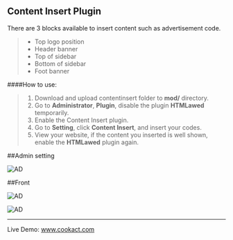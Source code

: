 
Content Insert Plugin
--------------------------
There are 3 blocks available to insert content such as advertisement code.
>- Top logo position
>- Header banner
>- Top of sidebar
>- Bottom of sidebar
>- Foot banner

####How to use:
>1. Download and upload contentinsert folder to **mod/** directory.
>2. Go to **Administrator**, **Plugin**, disable the plugin **HTMLawed** temporarily.
>3. Enable the Content Insert plugin.
>4. Go to **Setting**, click **Content Insert**, and insert your codes.
>5. View your website, if the content you inserted is well shown, enable the **HTMLawed** plugin again.


##Admin setting

![AD](https://raw.github.com/beautylix/content-insert/master/screenshots/content-admin.png "AD")

##Front

![AD](https://raw.github.com/beautylix/content-insert/master/screenshots/content-ad1.png "AD")

![AD](https://raw.github.com/beautylix/content-insert/master/screenshots/content-ad2.png "AD")


------ 
Live Demo: www.cookact.com